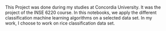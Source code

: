 This Project was done during my studies at Concordia University. It was the project of the INSE 6220 course. In this notebooks, we apply the different classification machine learning algorithms on a selected data set.
In my work, I choose to work on rice classification data set.
